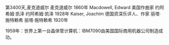 第3400天,麦克道威尔
麦克道威尔 1860年
Macdowell, Edward 美国作曲家
约阿希姆·凯泽
约阿希姆·凯泽 1928年
Kaiser, Joachim 德国资深乐评人、作家
丽塔·施特赖希
丽塔·施特赖希 1920年

1959年：世界上第一台晶体管计算机：IBM7090由美国国际商用机器公司制造成功。
